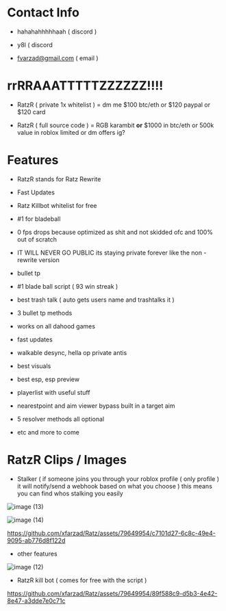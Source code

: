 # Contact Info

+ hahahahhhhhaah ( discord )

+ y8l ( discord

+ fvarzad@gmail.com ( email )

# $$$$rrRRAAATTTTTZZZZZZ!!!!

+ RatzR ( private 1x whitelist ) =   dm me $100 btc/eth or $120 paypal or $120 card

+ RatzR ( full source code ) = RGB karambit **or** $1000 in btc/eth or 500k value in roblox limited or dm offers ig?

# Features

+ RatzR stands for Ratz Rewrite

+ Fast Updates

+ Ratz Killbot whitelist for free

+ #1 for bladeball

+ 0 fps drops because optimized as shit and not skidded ofc and 100% out of scratch

+ IT WILL NEVER GO PUBLIC its staying private forever like the non - rewrite version

+ bullet tp

+ #1 blade ball script ( 93 win streak )

+ best trash talk ( auto gets users name and trashtalks it )

+ 3 bullet tp methods

+ works on all dahood games

+ fast updates

+ walkable desync, hella op private antis

+ best visuals

+ best esp, esp preview

+ playerlist with useful stuff

+ nearestpoint and aim viewer bypass built in a target aim

+ 5 resolver methods all optional

+ etc and more to come

# RatzR Clips / Images

+ Stalker ( if someone joins you through your roblox profile ( only profile ) it will notify/send a webhook based on what you choose ) this means you can find whos stalking you easily

![image (13)](https://github.com/xfarzad/Ratz/assets/79649954/e27bfc83-f65a-4c28-9aea-b27eafb67725)

![image (14)](https://github.com/xfarzad/Ratz/assets/79649954/6bc320d4-d9ec-4fbb-9bb8-8405e3185d98)

https://github.com/xfarzad/Ratz/assets/79649954/c7101d27-6c8c-49e4-9095-ab776d8f122d



+ other features


![image (12)](https://github.com/xfarzad/Ratz/assets/79649954/0dc4ff02-69bf-45ce-97d3-d48a4c82511d)

+ RatzR kill bot ( comes for free with the script )

https://github.com/xfarzad/Ratz/assets/79649954/89f588c9-d5b3-4e42-8e47-a3dde7e0c71c




